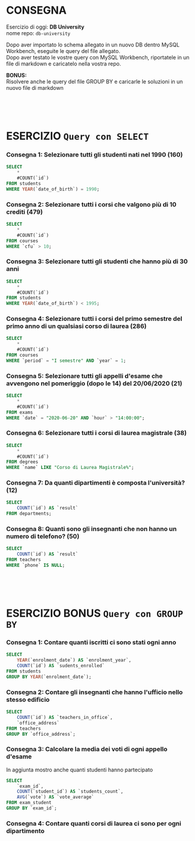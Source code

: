 # CONSEGNA
Esercizio di oggi: **DB University**
<br />
nome repo: `db-university`

Dopo aver importato lo schema allegato in un nuovo DB dentro MySQL Workbench, eseguite le query del file allegato.
<br />
Dopo aver testato le vostre query con MySQL Workbench, riportatele in un file di markdown e caricatelo nella vostra repo.

**BONUS:**
<br />
Risolvere anche le query del file GROUP BY e caricarle le soluzioni in un nuovo file di markdown







<br />
<br />
<br />

# ESERCIZIO `Query con SELECT`



### Consegna 1: Selezionare tutti gli studenti nati nel 1990 (160)

```sql
SELECT 
	*
    #COUNT(`id`)
FROM students
WHERE YEAR(`date_of_birth`) = 1990;
```




### Consegna 2: Selezionare tutti i corsi che valgono più di 10 crediti (479)

```sql
SELECT 
	*
    #COUNT(`id`)
FROM courses
WHERE `cfu` > 10;
```




### Consegna 3: Selezionare tutti gli studenti che hanno più di 30 anni

```sql
SELECT 
	*
    #COUNT(`id`)
FROM students
WHERE YEAR(`date_of_birth`) < 1995;
```






### Consegna 4: Selezionare tutti i corsi del primo semestre del primo anno di un qualsiasi corso di laurea (286)

```sql
SELECT 
	*
    #COUNT(`id`)
FROM courses
WHERE `period` = "I semestre" AND `year` = 1;
```






### Consegna 5: Selezionare tutti gli appelli d'esame che avvengono nel pomeriggio (dopo le 14) del 20/06/2020 (21)

```sql
SELECT 
	*
    #COUNT(`id`)
FROM exams
WHERE `date` = "2020-06-20" AND `hour` > "14:00:00";
```






### Consegna 6: Selezionare tutti i corsi di laurea magistrale (38)

```sql
SELECT 
	*
    #COUNT(`id`)
FROM degrees
WHERE `name` LIKE "Corso di Laurea Magistrale%";
```






### Consegna 7: Da quanti dipartimenti è composta l'università? (12)

```sql
SELECT 
	COUNT(`id`) AS `result`
FROM departments;
```






### Consegna 8: Quanti sono gli insegnanti che non hanno un numero di telefono? (50)

```sql
SELECT 
	COUNT(`id`) AS `result`
FROM teachers
WHERE `phone` IS NULL;
```






<br />
<br />
<br />

# ESERCIZIO BONUS `Query con GROUP BY`



### Consegna 1: Contare quanti iscritti ci sono stati ogni anno

```sql
SELECT 
	YEAR(`enrolment_date`) AS `enrolment_year`, 
    COUNT(`id`) AS `sudents_enrolled`
FROM students
GROUP BY YEAR(`enrolment_date`);
```



### Consegna 2: Contare gli insegnanti che hanno l'ufficio nello stesso edificio

```sql
SELECT 
	COUNT(`id`) AS `teachers_in_office`, 
    `office_address`
FROM teachers
GROUP BY `office_address`;
```



### Consegna 3: Calcolare la media dei voti di ogni appello d'esame
In aggiunta mostro anche quanti studenti hanno partecipato
```sql
SELECT 
	`exam_id`,
    COUNT(`student_id`) AS `students_count`,
	AVG(`vote`) AS `vote_average`
FROM exam_student
GROUP BY `exam_id`;
```



### Consegna 4: Contare quanti corsi di laurea ci sono per ogni dipartimento

```sql
```